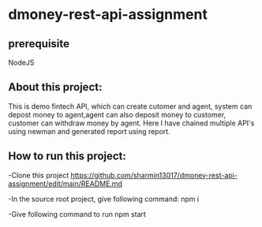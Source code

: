 # dmoney-rest-api-assignment

## prerequisite
NodeJS

## About this project:
This is demo fintech API, which can create cutomer and agent, system can depost money to agent,agent can also deposit money to customer, customer can withdraw money by agent.
Here I have chained multiple API's using newman and generated report using report.

## How to run this project:
-Clone this project
https://github.com/sharmin13017/dmoney-rest-api-assignment/edit/main/README.md

-In the source root project, give following command:
 npm i
 
-Give following command to run
 npm start 
